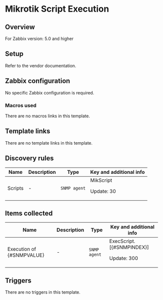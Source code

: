 # Mikrotik Script Execution

## Overview

For Zabbix version: 5.0 and higher

## Setup

Refer to the vendor documentation.

## Zabbix configuration

No specific Zabbix configuration is required.

### Macros used

There are no macros links in this template.

## Template links

There are no template links in this template.

## Discovery rules

|Name|Description|Type|Key and additional info|
|----|-----------|----|----|
|Scripts|<p>-</p>|`SNMP agent`|MikScript<p>Update: 30</p>|
## Items collected

|Name|Description|Type|Key and additional info|
|----|-----------|----|----|
|Execution of  {#SNMPVALUE}|<p>-</p>|`SNMP agent`|ExecScript.[{#SNMPINDEX}]<p>Update: 300</p>|
## Triggers

There are no triggers in this template.

